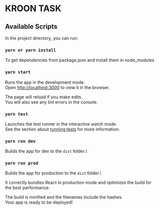 # KROON TASK

## Available Scripts

In the project directory, you can run:

### `yarn or yarn install`

To get dependencies from package.json
and install them in node_modules

### `yarn start`

Runs the app in the development mode.\
Open [http://localhost:3000](http://localhost:3000) to view it in the browser.

The page will reload if you make edits.\
You will also see any lint errors in the console.

### `yarn test`

Launches the test runner in the interactive watch mode.\
See the section about [running tests](https://facebook.github.io/create-react-app/docs/running-tests) for more information.

### `yarn run dev`

Builds the app for dev to the `dist` folder.\

### `yarn run prod`

Builds the app for production to the `dist` folder.\

It correctly bundles React in production mode and optimizes the build for the best performance.

The build is minified and the filenames include the hashes.\
Your app is ready to be deployed!
